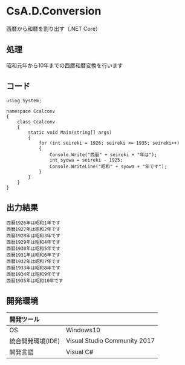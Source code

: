 # CsA.D.Conversion
西暦から和暦を割り出す（.NET Core）

## 処理
昭和元年から10年までの西暦和暦変換を行います

## コード
```
using System;

namespace Ccalconv
{
    class Ccalconv
    {
        static void Main(string[] args)
        {
            for (int seireki = 1926; seireki <= 1935; seireki++)
            {
                Console.Write("西暦" + seireki + "年は");
                int syowa = seireki - 1925;
                Console.WriteLine("昭和" + syowa + "年です");
            }
        }
    }
}
```

## 出力結果  
```
西暦1926年は昭和1年です
西暦1927年は昭和2年です
西暦1928年は昭和3年です
西暦1929年は昭和4年です
西暦1930年は昭和5年です
西暦1931年は昭和6年です
西暦1932年は昭和7年です
西暦1933年は昭和8年です
西暦1934年は昭和9年です
西暦1935年は昭和10年です
```
  
## 開発環境
| 開発ツール |  |
|:-|:-|
| OS | Windows10 |
| 統合開発環境(IDE) | Visual Studio Community 2017 |
| 開発言語 | Visual C# |
